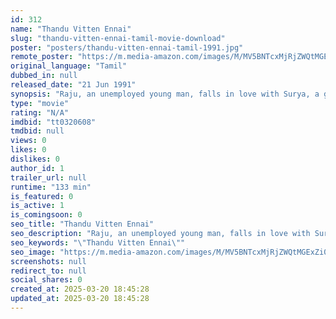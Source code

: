 ```yaml
---
id: 312
name: "Thandu Vitten Ennai"
slug: "thandu-vitten-ennai-tamil-movie-download"
poster: "posters/thandu-vitten-ennai-tamil-1991.jpg"
remote_poster: "https://m.media-amazon.com/images/M/MV5BNTcxMjRjZWQtMGExZi00Njg5LWFhN2MtYzQwZDBhMGI5ZmE1XkEyXkFqcGdeQXVyODE0NjUxNzY@._V1_SX300.jpg"
original_language: "Tamil"
dubbed_in: null
released_date: "21 Jun 1991"
synopsis: "Raju, an unemployed young man, falls in love with Surya, a girl from an affluent family. Raju's life becomes challenging as Surya's father agrees to get her married to him if he finds a good job soon."
type: "movie"
rating: "N/A"
imdbid: "tt0320608"
tmdbid: null
views: 0
likes: 0
dislikes: 0
author_id: 1
trailer_url: null
runtime: "133 min"
is_featured: 0
is_active: 1
is_comingsoon: 0
seo_title: "Thandu Vitten Ennai"
seo_description: "Raju, an unemployed young man, falls in love with Surya, a girl from an affluent family. Raju's life becomes challenging as Surya's father agrees to get her married to him if he finds a good job soon."
seo_keywords: "\"Thandu Vitten Ennai\""
seo_image: "https://m.media-amazon.com/images/M/MV5BNTcxMjRjZWQtMGExZi00Njg5LWFhN2MtYzQwZDBhMGI5ZmE1XkEyXkFqcGdeQXVyODE0NjUxNzY@._V1_SX300.jpg"
screenshots: null
redirect_to: null
social_shares: 0
created_at: 2025-03-20 18:45:28
updated_at: 2025-03-20 18:45:28
---
```


